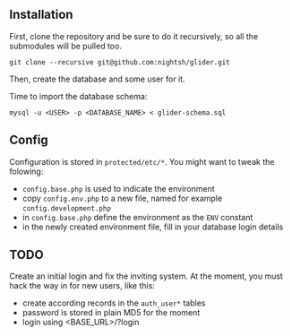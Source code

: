 ## Installation

First, clone the repository and be sure to do it recursively, so all the
submodules will be pulled too.

    git clone --recursive git@github.com:nightsh/glider.git

Then, create the database and some user for it.

Time to import the database schema:

    mysql -u <USER> -p <DATABASE_NAME> < glider-schema.sql


## Config

Configuration is stored in `protected/etc/*`. You might want to tweak the
folowing:

* `config.base.php` is used to indicate the environment
* copy `config.env.php` to a new file, named for example `config.development.php`
* in `config.base.php` define the environment as the `ENV` constant
* in the newly created environment file, fill in your database login details

## TODO

Create an initial login and fix the inviting system. At the moment, you must
hack the way in for new users, like this:

* create according records in the `auth_user*` tables
* password is stored in plain MD5 for the moment
* login using <BASE_URL>/?login

